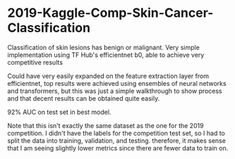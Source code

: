 # 2019-Kaggle-Comp-Skin-Cancer-Classification
Classification of skin lesions has benign or malignant. Very simple implementation using TF Hub's efficientnet b0, able to achieve very competitive results

Could have very easily expanded on the feature extraction layer from efficientnet, top results were achieved using ensembles of neural networks and transformers, but this was just a simple walkthrough to show process and that decent results can be obtained quite easily.

92% AUC on test set in best model.

Note that this isn't exactly the same dataset as the one for the 2019 competition. I didn't have the labels for the competition test set, so I had to split the data into training, validation, and testing. therefore, it makes sense that I am seeing slightly lower metrics since there are fewer data to train on.
